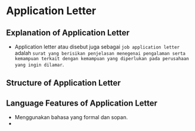 # Application Letter
## Explanation of Application Letter
- Application letter atau disebut juga sebagai `job application letter` adalah `surat yang berisikan penjelasan menegenai pengalaman serta kemampuan terkait dengan kemampuan yang diperlukan pada perusahaan yang ingin dilamar`.

## Structure of Application Letter

## Language Features of Application Letter
- Menggunakan bahasa yang formal dan sopan.
- 
